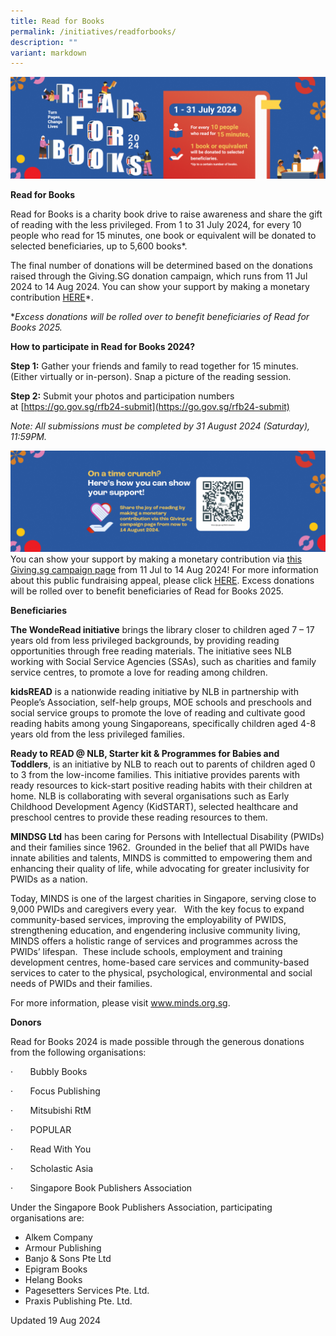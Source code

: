 ```yaml
---
title: Read for Books
permalink: /initiatives/readforbooks/
description: ""
variant: markdown
---
```

![banner RF](\images\RFB2024banner.png)

**Read for Books**

Read for Books is a charity book drive to raise awareness and share the gift of reading with the less privileged. From 1 to 31 July 2024, for every 10 people who read for 15 minutes, one book or equivalent will be donated to selected beneficiaries, up to 5,600 books*.

The final number of donations will be determined based on the donations raised through the Giving.SG donation campaign, which runs from 11 Jul 2024 to 14 Aug 2024. You can show your support by making a monetary contribution [HERE](https://www.giving.sg/donate/campaign/give-to-nlb-rfb)*. 

**Excess donations will be rolled over to benefit beneficiaries of Read for Books 2025.*

**How to participate in Read for Books 2024?**

**Step 1:** Gather your friends and family to read together for 15 minutes. (Either virtually or in-person). Snap a picture of the reading session. 

**Step 2:** Submit your photos and participation numbers at&nbsp;[https://go.gov.sg/rfb24-submit](https://go.gov.sg/rfb24-submit)

*Note: All submissions must be completed by 31 August 2024 (Saturday), 11:59PM.*

![](/images/RFB2024_2.png)
You can show your support by making a monetary contribution via [this Giving.sg campaign page](https://www.giving.sg/donate/campaign/give-to-nlb-rfb) from 11 Jul to 14 Aug 2024! For more information about this public fundraising appeal, please click [HERE](https://www.charities.gov.sg/Pages/AdvanceSearch.aspx?qpuen=T03CC1744D.). Excess donations will be rolled over to benefit beneficiaries of Read for Books 2025.


**Beneficiaries**

**The WondeRead initiative**&nbsp;brings the library closer to children aged 7 – 17 years old from less privileged backgrounds, by providing reading opportunities through free reading materials. The initiative sees NLB working with Social Service Agencies (SSAs), such as charities and family service centres, to promote a love for reading among children.&nbsp;

**kidsREAD**&nbsp;is a nationwide reading initiative by NLB in partnership with People’s Association, self-help groups, MOE schools and preschools and social service groups to promote the love of reading and cultivate good reading habits among young Singaporeans, specifically children aged 4-8 years old from the less privileged families.

**Ready to READ @ NLB, Starter kit &amp; Programmes for Babies and Toddlers**,&nbsp;is an initiative by NLB to reach out to parents of children aged 0 to 3 from the low-income families. This initiative provides parents with ready resources to kick-start positive reading habits with their children at home. NLB is collaborating with several organisations such as Early Childhood Development Agency (KidSTART), selected healthcare and preschool centres to provide these reading resources to them.

**MINDSG Ltd** has been caring for Persons with Intellectual Disability (PWIDs) and their families since 1962.&nbsp; Grounded in the belief that all PWIDs have innate abilities and talents, MINDS is committed to empowering them and enhancing their quality of life, while advocating for greater inclusivity for PWIDs as a nation.

Today, MINDS is one of the largest charities in Singapore, serving close to 9,000 PWIDs and caregivers every year.&nbsp;&nbsp; With the key focus to expand community-based services, improving the employability of PWIDS, strengthening education, and engendering inclusive community living, MINDS offers a holistic range of services and programmes across the PWIDs’ lifespan.&nbsp; These include schools, employment and training development centres, home-based care services and community-based services to cater to the physical, psychological, environmental and social needs of PWIDs and their families.&nbsp;&nbsp;&nbsp;

For more information, please visit www.minds.org.sg.

**Donors**

Read for Books 2024 is made possible through the generous donations from the following organisations:

·&nbsp;&nbsp;&nbsp;&nbsp;&nbsp;&nbsp;&nbsp;Bubbly Books

·&nbsp;&nbsp;&nbsp;&nbsp;&nbsp;&nbsp;&nbsp;Focus Publishing

·&nbsp;&nbsp;&nbsp;&nbsp;&nbsp;&nbsp;&nbsp;Mitsubishi RtM

·&nbsp;&nbsp;&nbsp;&nbsp;&nbsp;&nbsp;&nbsp;POPULAR

·&nbsp;&nbsp;&nbsp;&nbsp;&nbsp;&nbsp;&nbsp;Read With You

·&nbsp;&nbsp;&nbsp;&nbsp;&nbsp;&nbsp;&nbsp;Scholastic Asia

·&nbsp;&nbsp;&nbsp;&nbsp;&nbsp;&nbsp;&nbsp;Singapore Book Publishers Association

Under the Singapore Book Publishers Association, participating organisations are:

* Alkem Company
* Armour Publishing
* Banjo &amp; Sons Pte Ltd
* Epigram Books
* Helang Books
* Pagesetters Services Pte. Ltd.
* Praxis Publishing Pte. Ltd.

Updated 19 Aug 2024